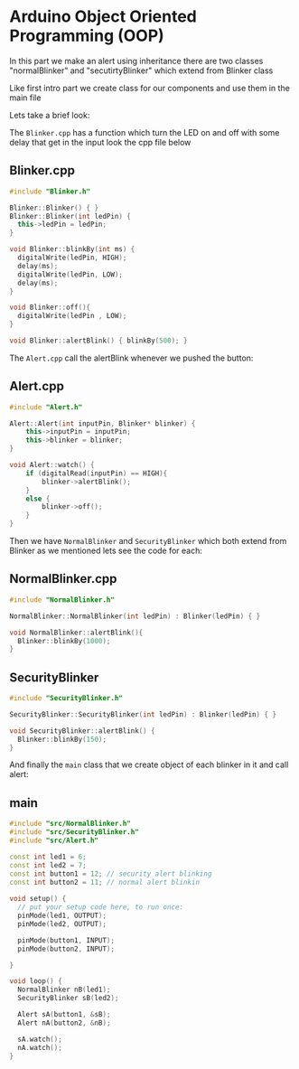 # Arduino Object Oriented Programming (OOP)

In this part we make an alert using inheritance there are two classes "normalBlinker" and "secutirtyBlinker" which extend from Blinker class

Like first intro part we create class for our components and use them in the main file

Lets take a brief look:

The <code>Blinker.cpp</code> has a function which turn the LED on and off with some delay that get in the input look the cpp file below

## Blinker.cpp
```cpp
#include "Blinker.h"

Blinker::Blinker() { }
Blinker::Blinker(int ledPin) {
  this->ledPin = ledPin;
}

void Blinker::blinkBy(int ms) {
  digitalWrite(ledPin, HIGH);
  delay(ms);
  digitalWrite(ledPin, LOW);
  delay(ms);
}

void Blinker::off(){
  digitalWrite(ledPin , LOW);
}

void Blinker::alertBlink() { blinkBy(500); }
```

The <code>Alert.cpp</code> call the alertBlink whenever we pushed the button:
## Alert.cpp
```cpp
#include "Alert.h"

Alert::Alert(int inputPin, Blinker* blinker) {
	this->inputPin = inputPin;
	this->blinker = blinker;
}

void Alert::watch() {
	if (digitalRead(inputPin) == HIGH){
		blinker->alertBlink();
	}
	else {
		blinker->off();
	}
}
```

Then we have <code>NormalBlinker</code> and <code>SecurityBlinker</code> which both extend from Blinker as we mentioned lets see the code for each:
## NormalBlinker.cpp
```cpp
#include "NormalBlinker.h"

NormalBlinker::NormalBlinker(int ledPin) : Blinker(ledPin) { }

void NormalBlinker::alertBlink(){
  Blinker::blinkBy(1000);
}
```

## SecurityBlinker
```cpp
#include "SecurityBlinker.h"

SecurityBlinker::SecurityBlinker(int ledPin) : Blinker(ledPin) { }

void SecurityBlinker::alertBlink() {
  Blinker::blinkBy(150);
}
```

And finally the <code>main</code> class that we create object of each blinker in it and call alert:

## main

```cpp
#include "src/NormalBlinker.h"
#include "src/SecurityBlinker.h"
#include "src/Alert.h"

const int led1 = 6;
const int led2 = 7;
const int button1 = 12; // security alert blinking 
const int button2 = 11; // normal alert blinkin
  
void setup() {
  // put your setup code here, to run once:
  pinMode(led1, OUTPUT);
  pinMode(led2, OUTPUT);

  pinMode(button1, INPUT);
  pinMode(button2, INPUT);

}

void loop() {
  NormalBlinker nB(led1);
  SecurityBlinker sB(led2);

  Alert sA(button1, &sB);
  Alert nA(button2, &nB);

  sA.watch();
  nA.watch();
}
```

